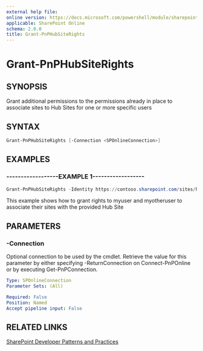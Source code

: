 ```yaml
---
external help file:
online version: https://docs.microsoft.com/powershell/module/sharepoint-pnp/grant-pnphubsiterights
applicable: SharePoint Online
schema: 2.0.0
title: Grant-PnPHubSiteRights
---
```


# Grant-PnPHubSiteRights

## SYNOPSIS
Grant additional permissions to the permissions already in place to associate sites to Hub Sites for one or more specific users

## SYNTAX 

```powershell
Grant-PnPHubSiteRights [-Connection <SPOnlineConnection>]
```

## EXAMPLES

### ------------------EXAMPLE 1------------------
```powershell
Grant-PnPHubSiteRights -Identity https://contoso.sharepoint.com/sites/hubsite -Principals "myuser@mydomain.com","myotheruser@mydomain.com"
```

This example shows how to grant rights to myuser and myotheruser to associate their sites with the provided Hub Site

## PARAMETERS

### -Connection
Optional connection to be used by the cmdlet. Retrieve the value for this parameter by either specifying -ReturnConnection on Connect-PnPOnline or by executing Get-PnPConnection.

```yaml
Type: SPOnlineConnection
Parameter Sets: (All)

Required: False
Position: Named
Accept pipeline input: False
```

## RELATED LINKS

[SharePoint Developer Patterns and Practices](https://aka.ms/sppnp)
